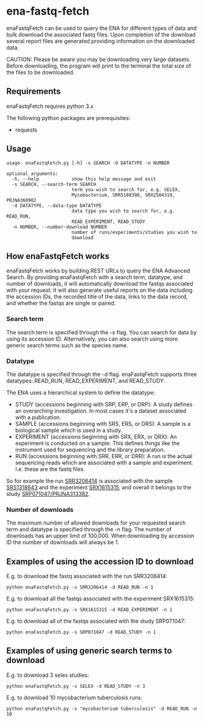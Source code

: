 # ena-fastq-fetch
enaFastqFetch can be used to query the ENA for different types of data and bulk download the associated fastq files. Upon completion of the download several report files are generated providing information on the downloaded data.

CAUTION: Please be aware you may be downloading very large datasets. Before downloading, the program will print to the terminal the total size of the files to be downloaded.

## **Requirements**

enaFastqFetch requires python 3.x

The following python packages are prerequisites:
- requests

## **Usage**
```
usage: enaFastqFetch.py [-h] -s SEARCH -d DATATYPE -n NUMBER

optional arguments:
  -h, --help            show this help message and exit
  -s SEARCH, --search-term SEARCH
                        term you wish to search for, e.g. SELEX,
                        Mycobacterium, SRR5188398, SRX2504319, PRJNA360902
  -d DATATYPE, --data-type DATATYPE
                        data type you wish to search for, e.g. READ_RUN,
                        READ_EXPERIMENT, READ_STUDY
  -n NUMBER, --number-download NUMBER
                        number of runs/experiments/studies you wish to
                        download
```

## **How enaFastqFetch works**
enaFastqFetch works by building REST URLs to query the ENA Advanced Search. By providing enaFastqFetch with a search term, datatype, and number of downloads, it will automatically download the fastqs associated with your request. It will also generate useful reports on the data including the accession IDs, the recorded title of the data, links to the data record, and whether the fastqs are single or paired.

### **Search term**
The search term is specified through the -s flag. You can search for data by using its accession ID. Alternatively, you can also search using more generic search terms such as the species name.

### **Datatype**
The datatype is specified through the -d flag. enaFastqFetch supports three datatypes: READ_RUN, READ_EXPERIMENT, and READ_STUDY.

The ENA uses a hierarchical system to define the datatype:
* STUDY (accessions beginning with SRP, ERP, or DRP):
A study defines an overarching investigation. In most cases it's a dataset associated with a publication.
* SAMPLE (accessions beginning with SRS, ERS, or DRS):
A sample is a biological sample which is used in a study.
* EXPERIMENT (accessions beginning with SRX, ERX, or DRX):
An experiment is conducted on a sample. This defines things like the instrument used for sequencing and the library preparation.
* RUN (accessions beginning with SRR, ERR, or DRR):
A run is the actual sequencing reads which are associated with a sample and experiment. I.e. these are the fastq files.

So for example the run [SRR3206414](https://www.ebi.ac.uk/ena/data/view/SRR3206414) is associated with the sample [SRS1318643](https://www.ebi.ac.uk/ena/data/view/SRS1318643) and the experiment [SRX1615315](https://www.ebi.ac.uk/ena/data/view/SRX1615315), and overall it belongs to the study [SRP071047/PRJNA313382](https://www.ebi.ac.uk/ena/data/view/PRJNA313382).

### **Number of downloads**
The maximum number of allowed downloads for your requested search term and datatype is specified through the -n flag. The number of downloads has an upper limit of 100,000. When downloading by accession ID the number of downloads will always be 1.

## **Examples of using the accession ID to download**
E.g. to download the fastq associated with the run SRR3206414:
```
python enaFastqFetch.py -s SRR3206414 -d READ_RUN -n 1
```
E.g. to download all the fastqs associated with the experiment SRX1615315: 
```
python enaFastqFetch.py -s SRX1615315 -d READ_EXPERIMENT -n 1
```
E.g. to download all of the fastqs associated with the study SRP071047:
```
python enaFastqFetch.py -s SRP071047 -d READ_STUDY -n 1
```

## **Examples of using generic search terms to download**
E.g. to download 3 selex studies:
```
python enaFastqFetch.py -s SELEX -d READ_STUDY -n 3
```
E.g. to download 10 mycobacterium tuberculosis runs:
```
python enaFastqFetch.py -s "mycobacterium tuberculosis" -d READ_RUN -n 10
```
